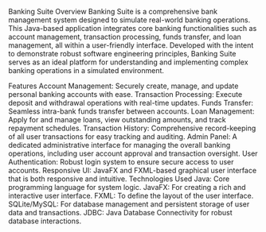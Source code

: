 Banking Suite
Overview
Banking Suite is a comprehensive bank management system designed to simulate real-world banking operations. This Java-based application integrates core banking functionalities such as account management, transaction processing, funds transfer, and loan management, all within a user-friendly interface. Developed with the intent to demonstrate robust software engineering principles, Banking Suite serves as an ideal platform for understanding and implementing complex banking operations in a simulated environment.

Features
Account Management: Securely create, manage, and update personal banking accounts with ease.
Transaction Processing: Execute deposit and withdrawal operations with real-time updates.
Funds Transfer: Seamless intra-bank funds transfer between accounts.
Loan Management: Apply for and manage loans, view outstanding amounts, and track repayment schedules.
Transaction History: Comprehensive record-keeping of all user transactions for easy tracking and auditing.
Admin Panel: A dedicated administrative interface for managing the overall banking operations, including user account approval and transaction oversight.
User Authentication: Robust login system to ensure secure access to user accounts.
Responsive UI: JavaFX and FXML-based graphical user interface that is both responsive and intuitive.
Technologies Used
Java: Core programming language for system logic.
JavaFX: For creating a rich and interactive user interface.
FXML: To define the layout of the user interface.
SQLite/MySQL: For database management and persistent storage of user data and transactions.
JDBC: Java Database Connectivity for robust database interactions.
